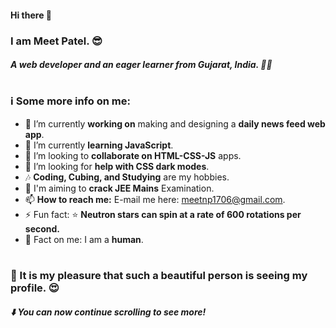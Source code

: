 #### Hi there 👋
### I am Meet Patel. 😎
##### A web developer and an eager learner from Gujarat, India. 👨‍💻
#
### ℹ️ Some more info on me: 
- 🔭 I’m currently **working on** making and designing a **daily news feed web app**.
- 🌱 I’m currently **learning JavaScript**.
- 👯 I’m looking to **collaborate on HTML-CSS-JS** apps.
- 🤔 I’m looking for **help with CSS dark modes**.
- 🎶 **Coding, Cubing, and Studying** are my hobbies.
- 📖 I'm aiming to **crack JEE Mains** Examination.
- 📫 **How to reach me:** E-mail me here: meetnp1706@gmail.com.
- ⚡ Fun fact: ⭐ **Neutron stars can spin at a rate of 600 rotations per second.**
- 🤩 Fact on me: I am a **human**.
#
### 💖 It is my pleasure that such a beautiful person is seeing my profile. 😍
##### ⬇️ You can now continue scrolling to see more!
